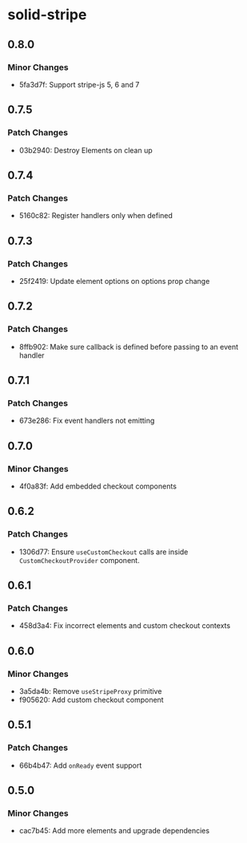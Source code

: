 # solid-stripe

## 0.8.0

### Minor Changes

- 5fa3d7f: Support stripe-js 5, 6 and 7

## 0.7.5

### Patch Changes

- 03b2940: Destroy Elements on clean up

## 0.7.4

### Patch Changes

- 5160c82: Register handlers only when defined

## 0.7.3

### Patch Changes

- 25f2419: Update element options on options prop change

## 0.7.2

### Patch Changes

- 8ffb902: Make sure callback is defined before passing to an event handler

## 0.7.1

### Patch Changes

- 673e286: Fix event handlers not emitting

## 0.7.0

### Minor Changes

- 4f0a83f: Add embedded checkout components

## 0.6.2

### Patch Changes

- 1306d77: Ensure `useCustomCheckout` calls are inside `CustomCheckoutProvider` component.

## 0.6.1

### Patch Changes

- 458d3a4: Fix incorrect elements and custom checkout contexts

## 0.6.0

### Minor Changes

- 3a5da4b: Remove `useStripeProxy` primitive
- f905620: Add custom checkout component

## 0.5.1

### Patch Changes

- 66b4b47: Add `onReady` event support

## 0.5.0

### Minor Changes

- cac7b45: Add more elements and upgrade dependencies
